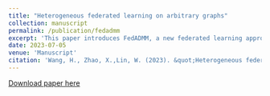 ```yaml
---
title: "Heterogeneous federated learning on arbitrary graphs"
collection: manuscript
permalink: /publication/fedadmm
excerpt: 'This paper introduces FedADMM, a new federated learning approach for parameter estimation considering heterogeneity among an exceedingly large number of devices in distribution, communication, and accessibility.'
date: 2023-07-05
venue: 'Manuscript'
citation: 'Wang, H., Zhao, X.,Lin, W. (2023). &quot;Heterogeneous federated learning on arbitrary graphs.&quot; <i>Manuscript</i>.'
---
```

[Download paper here](http://huiyuan-Wang.github.io/files/FedADMM.pdf)
